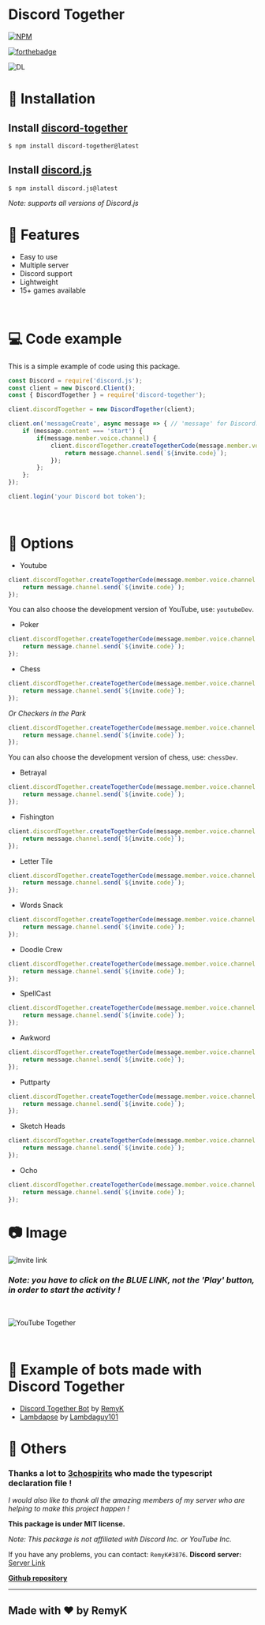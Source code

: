 <p align="center">
<h1><strong>Discord Together</strong></h1>

[![NPM](https://nodei.co/npm/discord-together.png)](https://nodei.co/npm/discord-together/)

[![forthebadge](https://forthebadge.com/images/badges/made-with-javascript.svg)](https://forthebadge.com)

![DL](https://img.shields.io/npm/dt/discord-together?style=for-the-badge)
</p>

# 🔩 Installation
## Install [discord-together](https://www.npmjs.com/package/discord-together)
```
$ npm install discord-together@latest
```

## Install [discord.js](https://www.npmjs.com/package/discord.js)
```
$ npm install discord.js@latest
```
*Note: supports all versions of Discord.js*

# 🔑 Features
- Easy to use
- Multiple server
- Discord support
- Lightweight
- 15+ games available

<br/>

# 💻 Code example
This is a simple example of code using this package.

```js
const Discord = require('discord.js');
const client = new Discord.Client();
const { DiscordTogether } = require('discord-together');

client.discordTogether = new DiscordTogether(client);

client.on('messageCreate', async message => { // 'message' for Discord.js v12
    if (message.content === 'start') {
        if(message.member.voice.channel) {
            client.discordTogether.createTogetherCode(message.member.voice.channel.id, 'doodlecrew').then(async invite => {
                return message.channel.send(`${invite.code}`);
            });
        };
    };
});

client.login('your Discord bot token');
```
<br/>

# 🔧 Options
- Youtube
```js
client.discordTogether.createTogetherCode(message.member.voice.channel.id, 'youtube').then(async invite => {
    return message.channel.send(`${invite.code}`);
});
```
You can also choose the development version of YouTube, use: `youtubeDev`.

- Poker
```js
client.discordTogether.createTogetherCode(message.member.voice.channel.id, 'poker').then(async invite => {
    return message.channel.send(`${invite.code}`);
});
```

- Chess
```js
client.discordTogether.createTogetherCode(message.member.voice.channel.id, 'chess').then(async invite => {
    return message.channel.send(`${invite.code}`);
});
``` 
*Or Checkers in the Park*
```js
client.discordTogether.createTogetherCode(message.member.voice.channel.id, 'checkers').then(async invite => {
    return message.channel.send(`${invite.code}`);
});
```
You can also choose the development version of chess, use: `chessDev`.

- Betrayal
```js
client.discordTogether.createTogetherCode(message.member.voice.channel.id, 'betrayal').then(async invite => {
    return message.channel.send(`${invite.code}`);
});
```

- Fishington
```js
client.discordTogether.createTogetherCode(message.member.voice.channel.id, 'fishing').then(async invite => {
    return message.channel.send(`${invite.code}`);
});
```

- Letter Tile
```js
client.discordTogether.createTogetherCode(message.member.voice.channel.id, 'lettertile').then(async invite => {
    return message.channel.send(`${invite.code}`);
});
```

- Words Snack
```js
client.discordTogether.createTogetherCode(message.member.voice.channel.id, 'wordsnack').then(async invite => {
    return message.channel.send(`${invite.code}`);
});
```

- Doodle Crew
```js
client.discordTogether.createTogetherCode(message.member.voice.channel.id, 'doodlecrew').then(async invite => {
    return message.channel.send(`${invite.code}`);
});
```

- SpellCast
```js
client.discordTogether.createTogetherCode(message.member.voice.channel.id, 'spellcast').then(async invite => {
    return message.channel.send(`${invite.code}`);
});
```

- Awkword
```js
client.discordTogether.createTogetherCode(message.member.voice.channel.id, 'awkword').then(async invite => {
    return message.channel.send(`${invite.code}`);
});
```

- Puttparty
```js
client.discordTogether.createTogetherCode(message.member.voice.channel.id, 'puttparty').then(async invite => {
    return message.channel.send(`${invite.code}`);
});
```

- Sketch Heads
```js
client.discordTogether.createTogetherCode(message.member.voice.channel.id, 'sketchheads').then(async invite => {
    return message.channel.send(`${invite.code}`);
});
```

- Ocho
 ```js
 client.discordTogether.createTogetherCode(message.member.voice.channel.id, 'ocho').then(async invite => {
     return message.channel.send(`${invite.code}`);
 });
 ```

# 📷 Image 

![Invite link](https://media.discordapp.net/attachments/835896457454026802/837968506846183474/2021-05-01_10h26_17.png)

### *Note: you have to click on the BLUE LINK, not the 'Play' button, in order to start the activity !*

<br/>

![YouTube Together](https://media.discordapp.net/attachments/835896457454026802/837968510843093033/2021-05-01_10h27_31.png?width=1229&height=676)

<br/>

# 🌌 Example of bots made with Discord Together
- [Discord Together Bot](https://github.com/RemyK888/discord-together-bot) by [RemyK](https://github.com/RemyK888)
- [Lambdapse](https://github.com/lambdagit101/lambdapse) by [Lambdaguy101](https://github.com/lambdagit101)

# 🚀 Others

### **Thanks a lot to [3chospirits](https://github.com/3chospirits) who made the typescript declaration file !**

*I would also like to thank all the amazing members of my server who are helping to make this project happen !*

**This package is under MIT license.**

*Note: This package is not affiliated with Discord Inc. or YouTube Inc.*

If you have any problems, you can contact: `RemyK#3876`.
**Discord server:** [Server Link](https://discord.gg/GK8jFXkybz)

[**Github repository**](https://github.com/RemyK888/discord-together)

<hr>

## **Made with ❤ by RemyK**


